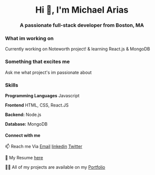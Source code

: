 <h1 align="center">Hi 👋, I'm Michael Arias</h1>
<h3 align="center">A passionate full-stack developer from Boston, MA</h3>

### What im working on
Currently working on Noteworth project! & learning React.js & MongoDB

### Something that excites me
Ask me what project's im passionate about

### Skills 

**Programming Languages** Javascript

**Frontend** HTML, CSS, React.JS

**Backend:** Node.js

**Database:** MongoDB

#### Connect with me
📫 Reach me Via [Email](mailto:Michaelariasdls@gmail.com)
[linkedin](https://www.linkedin.com/in/michael-arias-/)
[Twitter](https://twitter.com/Mike_a_Dev)


📄 My Resume [here](https://docs.google.com/document/d/1D6rLpin9fQtEPkAd8OpLxWWmhjyeGx-Y/edit)  

👨‍💻 All of my projects are available on my [Portfolio](https://michaelariasdls.github.io/Michaelsportfolio/)
